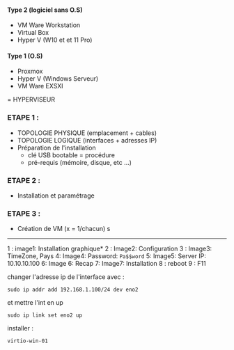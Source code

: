 

#### **Type 2 (logiciel sans O.S)**
- VM Ware Workstation
- Virtual Box
- Hyper V (W10 et et 11 Pro)

#### **Type 1 (O.S)**
- Proxmox
- Hyper V (Windows Serveur)
- VM Ware EXSXI

= HYPERVISEUR


### ETAPE 1 : 

- TOPOLOGIE PHYSIQUE (emplacement + cables)
- TOPOLOGIE LOGIQUE (interfaces + adresses IP)
- Préparation de l'installation
	- clé USB bootable = procédure
	- pré-requis (mémoire, disque, etc ...)


### ETAPE 2 : 

- Installation et paramétrage 

### ETAPE 3 : 

- Création de VM (x = 1/chacun) s

---

1 : image1: Installation graphique*
2 : Image2: Configuration 
3 : Image3: TimeZone, Pays
4: Image4: Password: ``Pa$$word``
5: Image5: Server IP: 10.10.10.100
6: Image 6: Recap
7: Image7: Installation
8 : reboot 
9 : F11



changer l'adresse ip de l'interface avec : 
```
sudo ip addr add 192.168.1.100/24 dev eno2
```

et mettre l'int en up 

```
sudo ip link set eno2 up
```

installer : 
```
virtio-win-01
```

